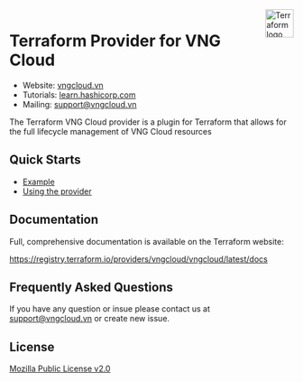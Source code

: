 <a href="https://terraform.io">
    <img src="https://cdn.rawgit.com/hashicorp/terraform-website/master/content/source/assets/images/logo-hashicorp.svg" alt="Terraform logo" title="Terraform" align="right" height="50" />
</a>

# Terraform Provider for VNG Cloud

- Website: [vngcloud.vn](https://www.vngcloud.vn/)
- Tutorials: [learn.hashicorp.com](https://learn.hashicorp.com/terraform?track=getting-started#getting-started)
- Mailing: [support@vngcloud.vn](mailto:support@vngcloud.vn)

The Terraform VNG Cloud provider is a plugin for Terraform that allows for the full lifecycle management of VNG Cloud resources

## Quick Starts

- [Example](https://docs.vngcloud.vn/pages/viewpage.action?pageId=31555959)
- [Using the provider](https://registry.terraform.io/providers/vngcloud/vngcloud/latest/docs)

## Documentation

Full, comprehensive documentation is available on the Terraform website:

https://registry.terraform.io/providers/vngcloud/vngcloud/latest/docs

## Frequently Asked Questions

If you have any question or insue please contact us at [support@vngcloud.vn](mailto:support@vngcloud.vn) or create new issue.

## License
[Mozilla Public License v2.0](https://github.com/vngcloud/terraform-provider-vngcloud/blob/main/LICENSE)
